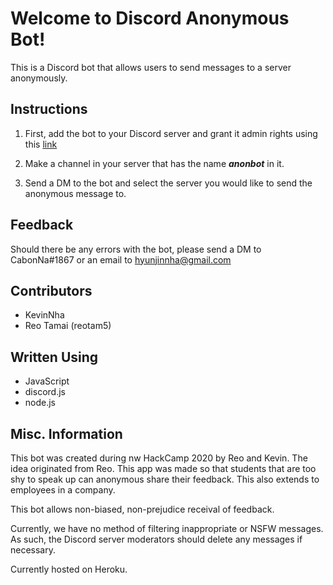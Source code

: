 # Welcome to Discord Anonymous Bot!

This is a Discord bot that allows users to send messages to a server anonymously. 

## Instructions
1. First, add the bot to your Discord server and grant it admin rights using this [link](https://discord.com/api/oauth2/authorize?client_id=785334369438007317&permissions=8&scope=bot)  

2. Make a channel in your server that has the name **_anonbot_** in it.

3. Send a DM to the bot and select the server you would like to send the anonymous message to.

## Feedback
Should there be any errors with the bot, please send a DM to CabonNa#1867 or an email to hyunjinnha@gmail.com

## Contributors
* KevinNha
* Reo Tamai (reotam5)

## Written Using
* JavaScript
* discord.js
* node.js

## Misc. Information
This bot was created during nw HackCamp 2020 by Reo and Kevin. The idea originated from Reo. This app was made so that students that are too shy to speak up can anonymous share their feedback. This also extends to employees in a company. 

This bot allows non-biased, non-prejudice receival of feedback.

Currently, we have no method of filtering inappropriate or NSFW messages. As such, the Discord server moderators should delete any messages if necessary.

Currently hosted on Heroku.
